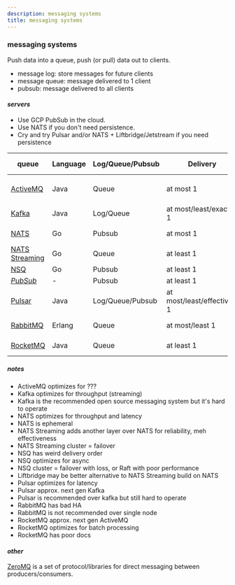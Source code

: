 ```yaml
---
description: messaging systems
title: messaging systems
---
```


### messaging systems

Push data into a queue, push (or pull) data out to clients.

- message log: store messages for future clients
- message queue: message delivered to 1 client
- pubsub: message delivered to all clients

#### _servers_

- Use GCP PubSub in the cloud.
- Use NATS if you don't need persistence.
- Cry and try Pulsar and/or NATS + Liftbridge/Jetstream if you need persistence

| queue                   | Language | Log/Queue/Pubsub | Delivery                    | Retention | Protocols                            | Operation modes | License    |
| ----------------------- | -------- | ---------------- | --------------------------- | --------- | ------------------------------------ | --------------- | ---------- |
| [ActiveMQ][activemq]    | Java     | Queue            | at most 1                   | no        | AMQP, HornetQ, MQTT, OpenWire, STOMP | cluster         | Apache 2.0 |
| [Kafka][kafka]          | Java     | Log/Queue        | at most/least/exactly 1     | yes       | Kafka                                | cluster         | Apache 2.0 |
| [NATS][nats]            | Go       | Pubsub           | at most 1                   | no        | NATS                                 | single          | Apache 2.0 |
| [NATS Streaming][natss] | Go       | Queue            | at least 1                  | yes       | NATS Streaming                       | cluster         | Apache 2.0 |
| [NSQ][nsq]              | Go       | Pubsub           | at least 1                  | no        | NSQ                                  | cluster         | MIT        |
| _[PubSub][pubsub]_      | -        | Pubsub           | at least 1                  | no        | HTTP, GRPC                           | hosted          | -          |
| [Pulsar][pulsar]        | Java     | Log/Queue/Pubsub | at most/least/effectively 1 | yes       | Pulsar                               | cluster         | Apache 2.0 |
| [RabbitMQ][rabbitmq]    | Erlang   | Queue            | at most/least 1             | yes       | AMQP, HTTP,MQTT,STOMP                | cluster         | MPL 1.1    |
| [RocketMQ][rocketmq]    | Java     | Queue            | at least 1                  | no        | RocketMQ, JMS, OpenMessaging         | cluster         | Apache 2.0 |

[activemq]: https://github.com/apache/activemq
[kafka]: https://github.com/apache/kafka
[nats]: https://github.com/nats-io/nats-server
[natss]: https://github.com/nats-io/nats-streaming-server
[nsq]: https://github.com/nsqio/nsq
[pubsub]: https://cloud.google.com/pubsub
[pulsar]: https://github.com/apache/pulsar
[rabbitmq]: https://github.com/rabbitmq/rabbitmq-server
[rocketmq]: https://github.com/apache/rocketmq

##### _notes_

- ActiveMQ optimizes for ???
- Kafka optimizes for throughput (streaming)
- Kafka is the recommended open source messaging system but it's hard to operate
- NATS optimizes for throughput and latency
- NATS is ephemeral
- NATS Streaming adds another layer over NATS for reliability, meh effectiveness
- NATS Streaming cluster = failover
- NSQ has weird delivery order
- NSQ optimizes for async
- NSQ cluster = failover with loss, or Raft with poor performance
- Liftbridge may be better alternative to NATS Streaming build on NATS
- Pulsar optimizes for latency
- Pulsar approx. next gen Kafka
- Pulsar is recommended over kafka but still hard to operate
- RabbitMQ has bad HA
- RabbitMQ is not recommended over single node
- RocketMQ approx. next gen ActiveMQ
- RocketMQ optimizes for batch processing
- RocketMQ has poor docs

#### _other_

[ZeroMQ][zeromq] is a set of protocol/libraries for direct messaging between producers/consumers.

[zeromq]: https://github.com/zeromq
